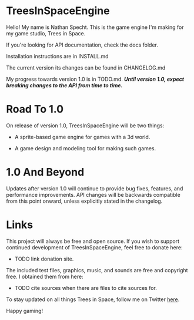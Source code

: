 # TreesInSpaceEngine

Hello! 
My name is Nathan Specht. 
This is the game engine I'm making for my game studio, Trees in Space.

If you're looking for API documentation, check the docs folder.

Installation instructions are in INSTALL.md

The current version its changes can be found in CHANGELOG.md

My progress towards version 1.0 is in TODO.md. ***Until version 1.0, expect breaking changes to the API from time to time.***

# Road To 1.0

On release of version 1.0, TreesInSpaceEngine will be two things:

- A sprite-based game engine for games with a 3d world.

- A game design and modeling tool for making such games.

# 1.0 And Beyond

Updates after version 1.0 will continue to provide bug fixes, features, and performance improvements. 
API changes will be backwards compatible from this point onward, unless explicitly stated in the changelog.

# Links

This project will always be free and open source.
If you wish to support continued development of TreesInSpaceEngine, feel free to donate here:

- TODO link donation site.

The included test files, graphics, music, and sounds are free and copyright free.
I obtained them from here:

- TODO cite sources when there are files to cite sources for.

To stay updated on all things Trees in Space, follow me on Twitter [here](https://twitter.com/Trees_In_Space).

Happy gaming!
